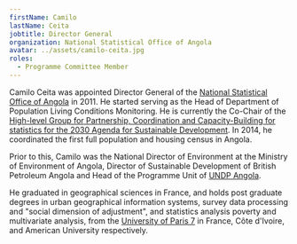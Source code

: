 ```yaml
---
firstName: Camilo
lastName: Ceita
jobtitle: Director General
organization: National Statistical Office of Angola
avatar: ../assets/camilo-ceita.jpg
roles:
  - Programme Committee Member
---
```


Camilo Ceita was appointed Director General of the
[National Statistical Office of Angola](https://www.ine.gov.ao/) in 2011. He
started serving as the Head of Department of Population Living Conditions
Monitoring. He is currently the Co-Chair of the
[High-level Group for Partnership, Coordination and Capacity-Building for statistics for the 2030 Agenda for Sustainable Development](https://unstats.un.org/sdgs/hlg/).
In 2014, he coordinated the first full population and housing census in Angola.

Prior to this, Camilo was the National Director of Environment at the Ministry
of Environment of Angola, Director of Sustainable Development of British
Petroleum Angola and Head of the Programme Unit of
[UNDP Angola](https://www.ao.undp.org/).

He graduated in geographical sciences in France, and holds post graduate degrees
in urban geographical information systems, survey data processing and "social
dimension of adjustment", and statistics analysis poverty and multivariate
analysis, from the [University of Paris 7](https://www.univ-paris-diderot.fr/)
in France, Côte d'Ivoire, and American University respectively.
